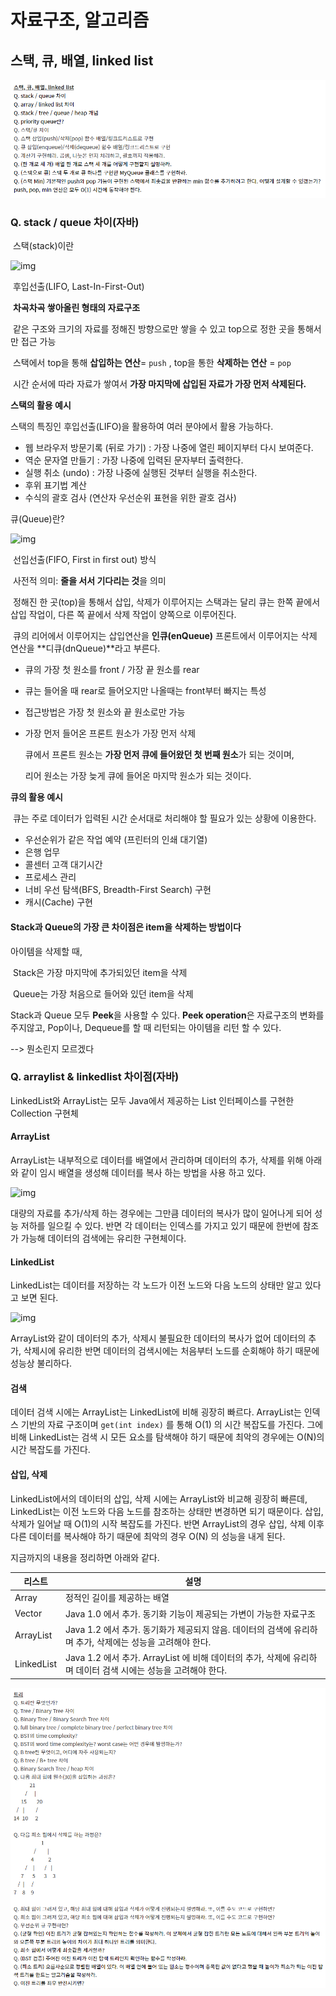 # 자료구조, 알고리즘

## 스택, 큐, 배열, linked list

![image-20210801143745247](Data_Structure_and_Algorithm.assets/image-20210801143745247.png)

### Q. stack / queue 차이(자바)

​	스택(stack)이란

![img](https://blog.kakaocdn.net/dn/by1qnT/btqBE1v1UlX/zbnXdYnGAXhMYbcDCca6WK/img.png)

​																	후입선출(LIFO, Last-In-First-Out)

​		**차곡차곡 쌓아올린 형태의 자료구조**

​		같은 구조와 크기의 자료를 정해진 방향으로만 쌓을 수 있고 top으로 정한 곳을 통해서만 접근 가능

​		스택에서 top을 통해 **삽입하는 연산**= `push` , top을 통한 **삭제하는 연산** = `pop`

​		시간 순서에 따라 자료가 쌓여서 **가장 마지막에 삽입된 자료가 가장 먼저 삭제된다.**

**스택의 활용 예시**

스택의 특징인 후입선출(LIFO)을 활용하여 여러 분야에서 활용 가능하다.

- 웹 브라우저 방문기록 (뒤로 가기) : 가장 나중에 열린 페이지부터 다시 보여준다.
- 역순 문자열 만들기 : 가장 나중에 입력된 문자부터 출력한다.
- 실행 취소 (undo) : 가장 나중에 실행된 것부터 실행을 취소한다.
- 후위 표기법 계산
- 수식의 괄호 검사 (연산자 우선순위 표현을 위한 괄호 검사)



큐(Queue)란?

​	<img src="https://blog.kakaocdn.net/dn/Zce3U/btqBDaOfGU5/Rc2kR3Puqi3QiQa3o6CPL1/img.png" alt="img" style="zoom:100%;" />

​		선입선출(FIFO, First in first out) 방식 

​		사전적 의미: **줄을 서서 기다리는 것**을 의미

​		정해진 한 곳(top)을 통해서 삽입, 삭제가 이루어지는 스택과는 달리 큐는 한쪽 끝에서 삽입 작업이, 다른 쪽 끝에서 삭제 작업이 양쪽으로 이루어진다.

​		큐의 리어에서 이루어지는 삽입연산을 **인큐(enQueue)** 프론트에서 이루어지는 삭제 연산을 **디큐(dnQueue)**라고 부른다. 

- 큐의 가장 첫 원소를 front / 가장 끝 원소를 rear
- 큐는 들어올 때 rear로 들어오지만 나올때는 front부터 빠지는 특성
- 접근방법은 가장 첫 원소와 끝 원소로만 가능
- 가장 먼저 들어온 프론트 원소가 가장 먼저 삭제

  큐에서 프론트 원소는 **가장 먼저 큐에 들어왔던 첫 번째 원소**가 되는 것이며,

  리어 원소는 가장 늦게 큐에 들어온 마지막 원소가 되는 것이다.

**큐의 활용 예시**

​	큐는 주로 데이터가 입력된 시간 순서대로 처리해야 할 필요가 있는 상황에 이용한다.

- 우선순위가 같은 작업 예약 (프린터의 인쇄 대기열)
- 은행 업무
- 콜센터 고객 대기시간
- 프로세스 관리
- 너비 우선 탐색(BFS, Breadth-First Search) 구현
- 캐시(Cache) 구현

#### Stack과 Queue의 가장 큰 차이점은 item을 삭제하는 방법이다

아이템을 삭제할 때, 

​	Stack은 가장 마지막에 추가되있던 item을 삭제

​	Queue는 가장 처음으로 들어와 있던 item을 삭제



Stack과 Queue 모두 **Peek**을 사용할 수 있다. **Peek operation**은 자료구조의 변화를 주지않고, Pop이나, Dequeue를 할 때 리턴되는 아이템을 리턴 할 수 있다.

 --> 뭔소린지 모르겠다



### Q. arraylist & linkedlist 차이점(자바)

LinkedList와 ArrayList는 모두 Java에서 제공하는 List 인터페이스를 구현한 Collection 구현체

#### ArrayList

ArrayList는 내부적으로 데이터를 배열에서 관리하며 데이터의 추가, 삭제를 위해 아래와 같이 임시 배열을 생성해 데이터를 복사 하는 방법을 사용 하고 있다.

![img](https://lh5.googleusercontent.com/7pSzmL9zBHuRuDAbWV6NjmYEx2otpkTVCA5aStNUESja4KAhPCllb8Dc277BRSaLEmy4Q-y1GS2X5WwLtylnxWo3q4CkcJRo4DA9PEesAX04HEZmaL9pOIqvlyQ8fWakBg)



대량의 자료를 추가/삭제 하는 경우에는 그만큼 데이터의 복사가 많이 일어나게 되어 성능 저하를 일으킬 수 있다. 반면 각 데이터는 인덱스를 가지고 있기 때문에 한번에 참조가 가능해 데이터의 검색에는 유리한 구현체이다.

#### LinkedList

LinkedList는 데이터를 저장하는 각 노드가 이전 노드와 다음 노드의 상태만 알고 있다고 보면 된다.

![img](https://lh4.googleusercontent.com/cWFQD2vsXtCSXgw6N94UQT0nfZUa0SzBs4UfCbJwOImmz6MxUSPeYLRqH8tK6X7cHtrLcl0d7g6LFrb6kXYzuBLekOOA47RBXUH7vekVYvN4unKJvzSDPL81G2xRF3NBAQ)

ArrayList와 같이 데이터의 추가, 삭제시 불필요한 데이터의 복사가 없어 데이터의 추가, 삭제시에 유리한 반면 데이터의 검색시에는 처음부터 노드를 순회해야 하기 때문에 성능상 불리하다. 

#### 검색

데이터 검색 시에는 ArrayList는 LinkedList에 비해 굉장히 빠르다. ArrayList는 인덱스 기반의 자료 구조이며 `get(int index)` 를 통해 O(1) 의 시간 복잡도를 가진다. 그에 비해 LinkedList는 검색 시 모든 요소를 탐색해야 하기 때문에 최악의 경우에는 O(N)의 시간 복잡도를 가진다.

#### 삽입, 삭제

LinkedList에서의 데이터의 삽입, 삭제 시에는 ArrayList와 비교해 굉장히 빠른데, LinkedList는 이전 노드와 다음 노드를 참조하는 상태만 변경하면 되기 때문이다. 삽입, 삭제가 일어날 때 O(1)의 시작 복잡도를 가진다. 반면 ArrayList의 경우 삽입, 삭제 이후 다른 데이터를 복사해야 하기 때문에 최악의 경우 O(N) 의 성능을 내게 된다.

지금까지의 내용을 정리하면 아래와 같다.

| 리스트     | 설명                                                         |
| ---------- | ------------------------------------------------------------ |
| Array      | 정적인 길이를 제공하는 배열                                  |
| Vector     | Java 1.0 에서 추가. 동기화 기능이 제공되는 가변이 가능한 자료구조 |
| ArrayList  | Java 1.2 에서 추가. 동기화가 제공되지 않음. 데이터의 검색에 유리하며 추가, 삭제에는 성능을 고려해야 한다. |
| LinkedList | Java 1.2 에서 추가. ArrayList 에 비해 데이터의 추가, 삭제에 유리하며 데이터 검색 시에는 성능을 고려해야 한다. |



![image-20210801143801719](Data_Structure_and_Algorithm.assets/image-20210801143801719.png)